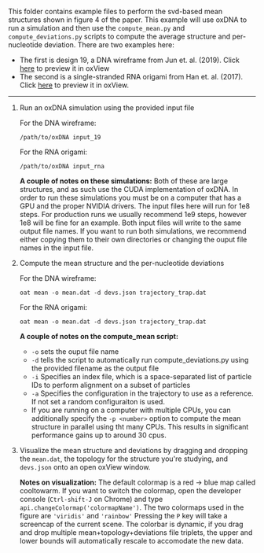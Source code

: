This folder contains example files to perform the svd-based mean structures shown in figure 4 of the paper.  This example will use oxDNA to run a simulation and then use the `compute_mean.py` and `compute_deviations.py` scripts to compute the average structure and per-nucleotide deviation.  There are two examples here:

 * The first is design 19, a DNA wireframe from  Jun et. al. (2019). Click [here](https://sulcgroup.github.io/oxdna-viewer/?configuration=https%3A%2F%2Fraw.githubusercontent.com%2Fsulcgroup%2Foxdna_analysis_tools%2Fmaster%2Fpaper_examples%2Fsvd_mean%2F19.dat&topology=https%3A%2F%2Fraw.githubusercontent.com%2Fsulcgroup%2Foxdna_analysis_tools%2Fmaster%2Fpaper_examples%2Fsvd_mean%2F19.top) to preview it in oxView
 * The second is a single-stranded RNA origami from Han et. al. (2017). Click [here](https://sulcgroup.github.io/oxdna-viewer/?configuration=https%3A%2F%2Fraw.githubusercontent.com%2Fsulcgroup%2Foxdna_analysis_tools%2Fmaster%2Fpaper_examples%2Fsvd_mean%2Frna_rectangle.dat&topology=https%3A%2F%2Fraw.githubusercontent.com%2Fsulcgroup%2Foxdna_analysis_tools%2Fmaster%2Fpaper_examples%2Fsvd_mean%2Frna_rectangle.top) to preview it in oxView.
 
---

1. Run an oxDNA simulation using the provided input file

   For the DNA wireframe:
   ```
   /path/to/oxDNA input_19
   ```
   For the RNA origami:
   ```
   /path/to/oxDNA input_rna
   ```
   **A couple of notes on these simulations:**
     Both of these are large structures, and as such use the CUDA implementation of oxDNA. In order to run these simulations you must be on a computer that has a GPU and the proper NVIDIA drivers. The input files here will run for 1e8 steps.  For production runs we usually recommend 1e9 steps, however 1e8 will be fine for an example. Both input files will write to the same output file names.  If you want to run both simulations, we recommend either copying them to their own directories or changing the ouput file names in the input file.

2. Compute the mean structure and the per-nucleotide deviations

   For the DNA wireframe:
   ```
   oat mean -o mean.dat -d devs.json trajectory_trap.dat
   ```
   For the RNA origami:
   ```
   oat mean -o mean.dat -d devs.json trajectory_trap.dat
   ```
   **A couple of notes on the compute_mean script:**
     
   * `-o` sets the ouput file name  
   * `-d` tells the script to automatically run compute_deviations.py using the provided filename as the output file
   * `-i` Specifies an index file, which is a space-separated list of particle IDs to perform alignment on a subset of particles
   * `-a` Specifies the configuration in the trajectory to use as a reference.  If not set a random configuraiton is used.
   * If you are running on a computer with multiple CPUs, you can additionally specify the `-p <number>` option to compute the mean structure in parallel using tht many CPUs.  This results in significant performance gains up to around 30 cpus.

3. Visualize the mean structure and deviations by dragging and dropping the `mean.dat`, the topology for the structure you're studying, and `devs.json` onto an open oxView window.

   **Notes on visualization:**
   The default colormap is a red -> blue map called cooltowarm.  If you want to switch the colormap, open the developer console (`Ctrl-shift-J` on Chrome) and type `api.changeColormap('colormapName')`.  The two colormaps used in the figure are `'viridis'` and `'rainbow'`
   Pressing the `P` key will take a screencap of the current scene.
   The colorbar is dynamic, if you drag and drop multiple mean+topology+deviations file triplets, the upper and lower bounds will automatically rescale to accomodate the new data.
